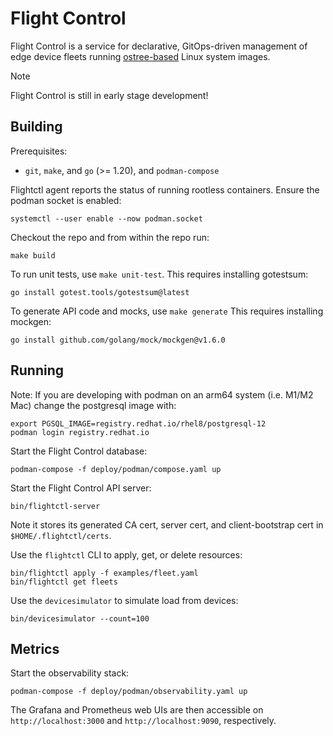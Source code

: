 # Flight Control
Flight Control is a service for declarative, GitOps-driven management of edge device fleets running [ostree-based](https://github.com/ostreedev/ostree) Linux system images.

> [!NOTE]
> Flight Control is still in early stage development!

## Building

Prerequisites:
* `git`, `make`, and `go` (>= 1.20), and `podman-compose`

Flightctl agent reports the status of running rootless containers. Ensure the podman socket is enabled:

`systemctl --user enable --now podman.socket`

Checkout the repo and from within the repo run:

```
make build
```

To run unit tests, use `make unit-test`.  This requires installing gotestsum:

`go install gotest.tools/gotestsum@latest`

To generate API code and mocks, use `make generate`  This requires installing mockgen:

`go install github.com/golang/mock/mockgen@v1.6.0`

## Running

Note: If you are developing with podman on an arm64 system (i.e. M1/M2 Mac) change the postgresql
image with:
```
export PGSQL_IMAGE=registry.redhat.io/rhel8/postgresql-12
podman login registry.redhat.io
```


Start the Flight Control database:

```
podman-compose -f deploy/podman/compose.yaml up
```

Start the Flight Control API server:

```
bin/flightctl-server
```

Note it stores its generated CA cert, server cert, and client-bootstrap cert in `$HOME/.flightctl/certs`.

Use the `flightctl` CLI to apply, get, or delete resources:

```
bin/flightctl apply -f examples/fleet.yaml
bin/flightctl get fleets
```

Use the `devicesimulator` to simulate load from devices:

```
bin/devicesimulator --count=100
```

## Metrics

Start the observability stack:

```
podman-compose -f deploy/podman/observability.yaml up
```

The Grafana and Prometheus web UIs are then accessible on `http://localhost:3000` and `http://localhost:9090`, respectively.
